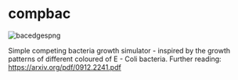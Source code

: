 # compbac
![bacedgespng](https://user-images.githubusercontent.com/63346219/189453169-be416bf5-8d8b-4c07-87b0-6209c54f5107.png)

Simple competing bacteria growth simulator - inspired by the growth patterns of different coloured of E - Coli bacteria. 
Further reading: https://arxiv.org/pdf/0912.2241.pdf
